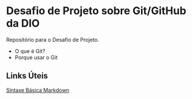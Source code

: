 # Desafio de Projeto sobre Git/GitHub da DIO
Repositório para o Desafio de Projeto.

- O que é Git?
- Porque usar o Git

## Links Úteis
[Sintaxe Básica Markdown](https://www.markdownguide.org/basic-syntax/)
